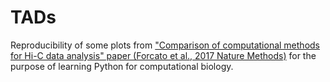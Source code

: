# TADs
Reproducibility of some plots from ["Comparison of computational methods for Hi-C data analysis" paper (Forcato et al., 2017 Nature Methods)](https://www.nature.com/articles/nmeth.4325)
for the purpose of learning Python for computational biology.
